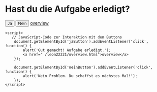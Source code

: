 <html lang="de">
<head>
    <meta charset="UTF-8">
    <meta name="viewport" content="width=device-width, initial-scale=1.0">
    <title>Frage</title>
</head>
<body>
    <h1>Hast du die Aufgabe erledigt?</h1>
    <button id="jaButton">Ja</button>
    <button id="neinButton">Nein</button>
    <a href="https://leon22221.github.io/Do-It/">overview</a>

    <script>
       // JavaScript-Code zur Interaktion mit den Buttons
        document.getElementById('jaButton').addEventListener('click', function() {
            alert('Gut gemacht! Aufgabe erledigt.');
            <a href=" /leon22221/overview.html">overview</a>
        });

        document.getElementById('neinButton').addEventListener('click', function() {
            alert('Kein Problem. Du schaffst es nächstes Mal!');
        });
    </script>
</body>
</html>
